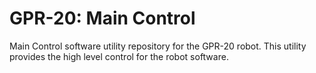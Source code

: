 # GPR-20: Main Control
Main Control software utility repository for the GPR-20 robot. This utility provides the high level control for the robot software.
